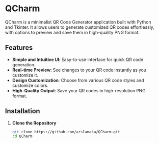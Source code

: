 # QCharm

QCharm is a minimalist QR Code Generator application built with Python and Tkinter. It allows users to generate customized QR codes effortlessly, with options to preview and save them in high-quality PNG format.

## Features

- **Simple and Intuitive UI**: Easy-to-use interface for quick QR code generation.
- **Real-time Preview**: See changes to your QR code instantly as you customize it.
- **Design Customization**: Choose from various QR code styles and customize colors.
- **High-Quality Output**: Save your QR codes in high-resolution PNG format.

## Installation

1. **Clone the Repository**
   ```bash
   git clone https://github.com/arslanaka/QCharm.git
   cd QCharm
